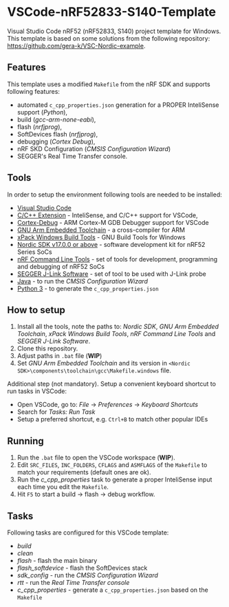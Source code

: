 # VSCode-nRF52833-S140-Template

Visual Studio Code nRF52 (nRF52833, S140) project template for Windows. This template is based on some solutions from the following repository: <https://github.com/gera-k/VSC-Nordic-example>.

## Features

This template uses a modified `Makefile` from the nRF SDK and supports following features:

- automated `c_cpp_properties.json` generation for a PROPER InteliSense support (*Python*),
- build (*gcc-arm-none-eabi*),
- flash (*nrfjprog*),
- SoftDevices flash (*nrfjprog*),
- debugging (*Cortex Debug*),
- nRF SKD Configuration (*CMSIS Configuration Wizard*)
- SEGGER's Real Time Transfer console.

## Tools

In order to setup the environment following tools are needed to be installed:

- [Visual Studio Code](https://code.visualstudio.com/)
- [C/C++ Extension](https://marketplace.visualstudio.com/items?itemName=ms-vscode.cpptools) - InteliSense, and C/C++ support for VSCode,
- [Cortex-Debug](https://marketplace.visualstudio.com/items?itemName=marus25.cortex-debug) - ARM Cortex-M GDB Debugger support for VSCode
- [GNU Arm Embedded Toolchain](https://developer.arm.com/tools-and-software/open-source-software/developer-tools/gnu-toolchain/gnu-rm/downloads) - a cross-compiler for ARM
- [xPack Windows Build Tools](https://github.com/xpack-dev-tools/windows-build-tools-xpack/releases) - GNU Build Tools for Windows
- [Nordic SDK v17.0.0 or above](https://www.nordicsemi.com/Software-and-tools/Software/nRF5-SDK/Download#infotabs) - software development kit for nRF52 Series SoCs
- [nRF Command Line Tools](https://www.nordicsemi.com/Software-and-tools/Development-Tools/nRF-Command-Line-Tools/Download#infotabs) - set of tools for development, programming and debugging of nRF52 SoCs
- [SEGGER J-Link Software](https://www.segger.com/downloads/jlink/) - set of tool to be used with J-Link probe
- [Java](https://java.com/en/) - to run the *CMSIS Configuration Wizard*
- [Python 3](https://www.python.org/downloads/) - to generate the `c_cpp_properties.json`

## How to setup

1. Install all the tools, note the paths to: *Nordic SDK*, *GNU Arm Embedded Toolchain*, *xPack Windows Build Tools*, *nRF Command Line Tools* and *SEGGER J-Link Software*.
2. Clone this repository.
3. Adjust paths in `.bat` file (**WIP**)
4. Set *GNU Arm Embedded Toolchain* and its version in `<Nordic SDK>\components\toolchain\gcc\Makefile.windows` file.

Additional step (not mandatory). Setup a convenient keyboard shortcut to run tasks in VSCode:

- Open VSCode, go to: *File* -> *Preferences* -> *Keyboard Shortcuts*
- Search for *Tasks: Run Task*
- Setup a preferred shortcut, e.g. `Ctrl+B` to match other popular IDEs

## Running

1. Run the `.bat` file to open the VSCode workspace (**WIP**).
2. Edit `SRC_FILES`, `INC_FOLDERS`, `CFLAGS` and `ASMFLAGS` of the `Makefile` to match your requirements (default ones are ok).
3. Run the *c_cpp_properties* task to generate a proper InteliSense input each time you edit the `Makefile`.
4. Hit `F5` to start a build -> flash -> debug workflow.

## Tasks

Following tasks are configured for this VSCode template:

- *build*
- *clean*
- *flash* - flash the main binary
- *flash_softdevice* - flash the SoftDevices stack
- *sdk_config* - run the *CMSIS Configuration Wizard*
- *rtt* - run the *Real Time Transfer console*
- *c_cpp_properties* - generate a `c_cpp_properties.json` based on the `Makefile`